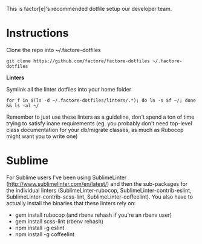 This is factor[e]'s recommended dotfile setup our developer team.  

Instructions
===

Clone the repo into ~/.factore-dotfiles 

    git clone https://github.com/factore/factore-dotfiles ~/.factore-dotfiles
    
**Linters**

Symlink all the linter dotfiles into your home folder

    for f in $(ls -d ~/.factore-dotfiles/linters/.*); do ln -s $f ~/; done && ls -al ~/

Remember to just use these linters as a guideline, don't spend a ton of time trying to satisfy inane requirements (eg. you probably don't need top-level class documentation for your db/migrate classes, as much as Rubocop might want you to write one)

# Sublime

For Sublime users I've been using SublimeLinter (http://www.sublimelinter.com/en/latest/) and then the sub-packages for the individual linters (SublimeLinter-rubocop, SublimeLinter-contrib-eslint, SublimeLinter-contrib-scss-lint, SublimeLinter-coffeelint).  You also have to actually install the binaries that these linters rely on:

* gem install rubocop (and rbenv rehash if you're an rbenv user)
* gem install scss-lint (rbenv rehash)
* npm install -g eslint
* npm install -g coffeelint

